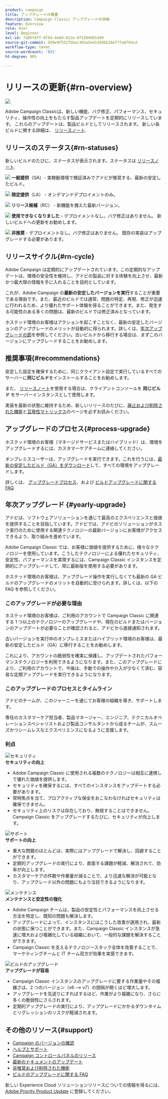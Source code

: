 ```yaml
---
product: campaign
title: アップグレードの概要
description: Campaign Classic アップグレードの詳細
feature: Overview
role: User
level: Beginner
exl-id: 7a05fdff-8f9d-4e8d-812e-0f1509db5499
source-git-commit: d59e9f55275bac303a5ed1450bb28ef7fa0f84cd
workflow-type: tm+mt
source-wordcount: '921'
ht-degree: 90%

---
```


# リリースの更新{#rn-overview}

![](../../assets/v7-only.svg)

Adobe Campaign Classicは、新しい機能、バグ修正、パフォーマンス、セキュリティ、操作性の向上をもたらす製品アップデートを定期的にリリースしています。 これらのアップデートは、製品ビルドとしてリリースされます。 新しい各ビルドに関する詳細は、 [リリースノート](latest-release.md).

## リリースのステータス{#rn-statuses}

新しいビルドのたびに、ステータスが表示されます。ステータスは [リリースノート](latest-release.md).

![](assets/do-not-localize/green3.png) **一般提供**（GA）- 実稼動環境で検証済みでアドビが推奨する、最新の安定したビルド。

![](assets/do-not-localize/limited3.png) **限定提供**（LA） - オンデマンドデプロイメントのみ。

![](assets/do-not-localize/blue3.png) **リリース候補**（RC） - 新機能を備えた最新バージョン。

![](assets/do-not-localize/orange3.png) **使用できなくなりました** - デプロイメントなし。バグ修正はありません。 新しいビルドへの更新をお勧めします。

![](assets/do-not-localize/red3.png) **非推奨** - デプロイメントなし。バグ修正はありません。 既存の実装はアップグレードする必要があります。

## リリースサイクル{#rn-cycle}

Adobe Campaign は定期的にアップデートされています。この定期的なアップデートは、環境の安全性を維持し、アドビの製品に対する体験を向上させ、最新かつ最大限の情報を手に入れることを目的としています。

これが、Adobe Campaign の&#x200B;**最新の安定したバージョンを実行**&#x200B;することが重要である理由です。また、最近のビルドでは通常、問題の特定、再現、修正が迅速に行われるため、より優れたサポート体験を得ることができます。また、発生する可能性のある多くの問題は、最新のビルドでは修正済みとなっています。

ホステッド環境のお客様はアクションを起こすことなく、最新の安定したバージョンのアップグレードのメリットが自動的に得られます。詳しくは、[年次アップグレードの節](#yearly-upgrade)を参照してください。古いビルドから移行する場合は、まずこのバージョンにアップグレードすることをお勧めします。

## 推奨事項{#recommendations}

安定した設定を確保するために、同じクライアント設定で実行しているすべてのサーバーに&#x200B;**同じビルド**&#x200B;をインストールすることをお勧めします。

また、 [リリースノート](latest-release.md)を使用する場合は、クライアントコンソールを **同じビルド** をサーバーインスタンスとして使用します。

実装を最新の状態に維持するため、新しいリリースのたびに、[廃止および削除された機能](../../rn/using/deprecated-features.md)と[互換性マトリックス](../../rn/using/compatibility-matrix.md)のページを必ずお読みください。

## アップグレードのプロセス{#process-upgrade}

ホステッド環境のお客様（マネージドサービスまたはハイブリッド）は、環境をアップグレードするには、カスタマーケアチームに連絡してください。

オンプレミスユーザーは、アップグレードを実行できます。これを行うには、[最新の安定したビルド（GA）をダウンロード](https://experience.adobe.com/#/downloads/content/software-distribution/jp/campaign.html)して、すべての環境をアップグレードします。

詳しくは、 [アップグレードプロセス](../../production/using/build-upgrade.md)、および [ビルドアップグレードに関する FAQ](../../platform/using/faq-build-upgrade.md).

## 年次アップグレード {#yearly-upgrade}

アドビは、ソフトウェアソリューションを通じて最高のエクスペリエンスと価値を提供することを目指しています。アドビでは、アドビのソリューションがタスク実行のために使用する関連テクノロジーの最新バージョンにお客様がアクセスできるよう、取り組みを進めています。

Adobe Campaign Classic では、お客様に価値を提供するために、様々なテクノロジーを使用しています。こうしたテクノロジーによる優れたセキュリティ、安定性、パフォーマンスを実現するには、Campaign Classic インスタンスを定期的にアップグレードして、常に最新版を使用する必要があります。

ホステッド環境のお客様は、アップグレード操作を実行しなくても最新の GA ビルドのアップグレードのメリットを自動的に受けられます。詳しくは、以下の FAQ を参照してください。

### このアップグレードが必要な理由

ホステッド環境のお客様は、ご利用のアカウントで Campaign Classic に関連する 1 つ以上のテクノロジーのアップグレードや、現在のビルドまたはバージョンのアップデートが必要なことが確認されると、アドビから直接通知されます。

古いバージョンを実行中のオンプレミスまたはハイブリッド環境のお客様は、最新の安定したビルド（GA）に移行することをお勧めします。

これにより、アカウントの脆弱性を確実に保護し、アップデートされたパフォーマンステクノロジーを利用できるようになります。また、このアップグレードにより、ご利用のアカウントで、今後は、手動での操作や介入が少なくて済む、容易な定期アップグレードを実行できるようになります。

### このアップグレードのプロセスとタイムライン

アドビのチームが、このジャーニーを通じてお客様の組織を導き、サポートします。

専任のカスタマーケア担当者、製品マネージャー、エンジニア、テクニカルオペレーションスペシャリストおよび製品コンサルタントから成るチームが、スムーズかつシームレスなエクスペリエンスになるように支援します。

### 利点

<tr>
  <td>
      <img alt="セキュリティ" src="assets/do-not-localize/security.png"/>
    <div>
    <strong>セキュリティの向上</strong>
    </div>
    <ul>
    <li>Adobe Campaign Classic に使用される複数のテクノロジーは相互に連携して優れた価値を提供します。</li>
    <li>セキュリティを確保するには、すべてのインスタンスをアップデートする必要があります。</li>
    <li>常時焦点を当て、プロアクティブな保全をおこなわなければセキュリティは確保できません。</li>
    <li>セキュリティ上のリスクは存在しており、無視することはできません。Campaign Classic をアップグレードするたびに、セキュリティが向上します。</li>
    </ul>
  </td>

<td>
      <img alt="サポート" src="assets/do-not-localize/support.png" />
    <div>
    <strong>サポートの向上</strong>
    </div>
    <ul>
    <li>重大な問題のほとんどは、実際にはアップグレードで解決し、回避することができます。</li>
    <li>定期的アップグレードの実行により、直面する課題が軽減、解消されて、効率が向上します。</li>
    <li>カスタマーケアの件数や作業量が減ることで、より迅速な解決が可能となり、アップグレード以外の問題にもより注目できるようになります。</li>
    </ul>
  </td>
</tr>

<tr>
  <td>
      <img alt="メンテナンス" src="assets/do-not-localize/maintenance.png"/>
    <div>
    <strong>メンテナンスと安定性の強化</strong>
    </div>
    <ul>
    <li>Adobe Campaign チームは、製品の安定性とパフォーマンスを向上させる方法を特定し、既知の問題も解決します。</li>
    <li>アップグレードによって、インスタンスにはこうした改善が適用され、最新の状態に保つことができます。また、Campaign Classic インスタンスが急速に増大および複雑化している組織において、一般的な課題を解決することができます。</li>
    <li>Campaign Classic を支えるテクノロジースタック全体を改善することで、マーケティングチームと IT チーム双方が効果を実感できます。</li>
    </ul>
  </td>

<td>
      <img alt="ビルドのアップグレード" src="assets/do-not-localize/upgrades.png" />
    <div>
    <strong>アップグレードが容易</strong>
    </a>
    </div>
    <ul>
    <li>Campaign Classic インスタンスのアップグレードに要する作業量やその複雑さは、2 つのバージョン（v6 --&gt; v7）の間隔が開くほど増大します。</li>
    <li>アップグレードを先送りにすればするほど、作業がより複雑になり、さらに多くの脆弱性にさらされます。</li>
    <li>定期的アップグレードの実行により、アップグレードにかかるダウンタイムとリグレッションのリスクが軽減されます。</li>
    </ul>
  </td>
</tr>
</table>

## その他のリソース{#support}

* [Campaign のバージョンの確認](../../platform/using/launching-adobe-campaign.md#getting-your-campaign-version)
* [ヘルプとサポート](../../support.md)
* [Campaign コントロールパネルのリリース](https://experienceleague.adobe.com/docs/control-panel/using/release-notes.html?lang=ja)
* [最新のドキュメントのアップデート](../../rn/using/documentation-updates.md)
* [非推奨および削除された機能](../../rn/using/deprecated-features.md)
* [ビルドのアップグレードに関する FAQ](../../platform/using/faq-build-upgrade.md)

新しい Experience Cloud ソリューションリリースについての情報を得るには、[Adobe Priority Product Update](https://www.adobe.com/jp/subscription/priority-product-update.html) に登録してください。
